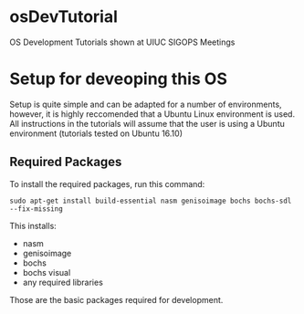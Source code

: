 # osDevTutorial
OS Development Tutorials shown at UIUC SIGOPS Meetings

# Setup for deveoping this OS

Setup is quite simple and can be adapted for a number of environments, however, it is highly reccomended that a Ubuntu Linux environment is used. All instructions in the tutorials will assume that the user is using a Ubuntu environment (tutorials tested on Ubuntu 16.10)

## Required Packages

To install the required packages, run this command:

```
sudo apt-get install build-essential nasm genisoimage bochs bochs-sdl --fix-missing
```

This installs:
  - nasm
  - genisoimage
  - bochs
  - bochs visual
  - any required libraries

Those are the basic packages required for development. 
